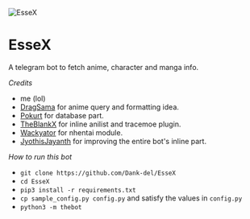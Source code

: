 ![EsseX](https://telegra.ph/file/19dad86d7b1009f1d6911.jpg)
# EsseX
A telegram bot to fetch anime, character and manga info.

*Credits*
- me (lol)
- [DragSama](https://github.com/DragSama) for anime query and formatting idea.
- [Pokurt](https://github.com/pokurt) for database part.
- [TheBlankX](https://github.com/the-blank-x) for inline anilist and tracemoe plugin.
- [Wackyator](https://github.com/Wackyator) for nhentai module.
- [JyothisJayanth](https://github.com/JyothisJayanth) for improving the entire bot's inline part.


*How to run this bot*
- `git clone https://github.com/Dank-del/EsseX`
- `cd EsseX`
- `pip3 install -r requirements.txt`
- `cp sample_config.py config.py` and satisfy the values in `config.py`
- `python3 -m thebot`

